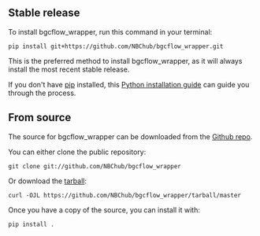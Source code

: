 ## Stable release
To install bgcflow_wrapper, run this command in your terminal:

``` console
pip install git+https://github.com/NBChub/bgcflow_wrapper.git
```

This is the preferred method to install bgcflow_wrapper, as it will always install the most recent stable release.

If you don't have [pip][] installed, this [Python installation guide][]
can guide you through the process.

## From source

The source for bgcflow_wrapper can be downloaded from
the [Github repo][].

You can either clone the public repository:

``` console
git clone git://github.com/NBChub/bgcflow_wrapper
```

Or download the [tarball][]:

``` console
curl -OJL https://github.com/NBChub/bgcflow_wrapper/tarball/master
```

Once you have a copy of the source, you can install it with:

``` console
pip install .
```

  [pip]: https://pip.pypa.io
  [Python installation guide]: http://docs.python-guide.org/en/latest/starting/installation/
  [Github repo]: https://github.com/%7B%7B%20cookiecutter.github_username%20%7D%7D/%7B%7B%20cookiecutter.project_slug%20%7D%7D
  [tarball]: https://github.com/%7B%7B%20cookiecutter.github_username%20%7D%7D/%7B%7B%20cookiecutter.project_slug%20%7D%7D/tarball/master
